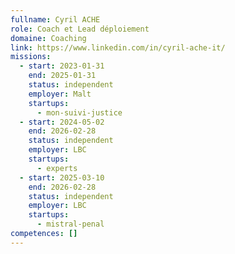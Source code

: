 ```yaml
---
fullname: Cyril ACHE
role: Coach et Lead déploiement
domaine: Coaching
link: https://www.linkedin.com/in/cyril-ache-it/
missions:
  - start: 2023-01-31
    end: 2025-01-31
    status: independent
    employer: Malt
    startups:
      - mon-suivi-justice
  - start: 2024-05-02
    end: 2026-02-28
    status: independent
    employer: LBC
    startups:
      - experts
  - start: 2025-03-10
    end: 2026-02-28
    status: independent
    employer: LBC
    startups:
      - mistral-penal
competences: []
---
```

